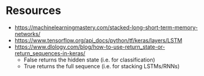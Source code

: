 # Resources
* https://machinelearningmastery.com/stacked-long-short-term-memory-networks/
* https://www.tensorflow.org/api_docs/python/tf/keras/layers/LSTM
* https://www.dlology.com/blog/how-to-use-return_state-or-return_sequences-in-keras/
  * False returns the hidden state (i.e. for classification)
  * True returns the full sequence (i.e. for stacking LSTMs/RNNs)
